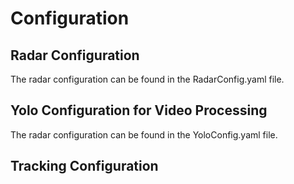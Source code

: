 # Configuration

## Radar Configuration

The radar configuration can be found in the RadarConfig.yaml file. 


## Yolo Configuration for Video Processing

The radar configuration can be found in the YoloConfig.yaml file. 


## Tracking Configuration